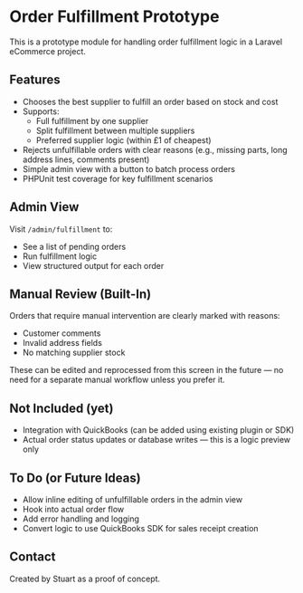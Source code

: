 # Order Fulfillment Prototype

This is a prototype module for handling order fulfillment logic in a Laravel eCommerce project.

## Features

- Chooses the best supplier to fulfill an order based on stock and cost
- Supports:
  - Full fulfillment by one supplier
  - Split fulfillment between multiple suppliers
  - Preferred supplier logic (within £1 of cheapest)
- Rejects unfulfillable orders with clear reasons (e.g., missing parts, long address lines, comments present)
- Simple admin view with a button to batch process orders
- PHPUnit test coverage for key fulfillment scenarios

## Admin View

Visit `/admin/fulfillment` to:
- See a list of pending orders
- Run fulfillment logic
- View structured output for each order

## Manual Review (Built-In)

Orders that require manual intervention are clearly marked with reasons:
- Customer comments
- Invalid address fields
- No matching supplier stock

These can be edited and reprocessed from this screen in the future — no need for a separate manual workflow unless you prefer it.

## Not Included (yet)

- Integration with QuickBooks (can be added using existing plugin or SDK)
- Actual order status updates or database writes — this is a logic preview only

## To Do (or Future Ideas)

- Allow inline editing of unfulfillable orders in the admin view
- Hook into actual order flow
- Add error handling and logging
- Convert logic to use QuickBooks SDK for sales receipt creation

## Contact

Created by Stuart as a proof of concept.